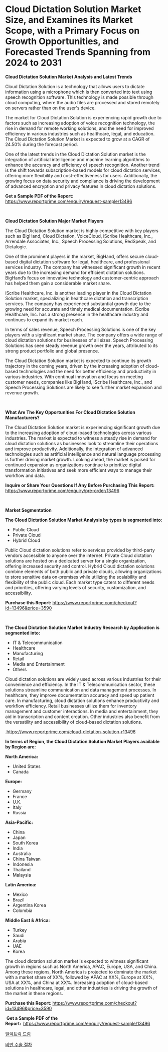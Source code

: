<p><h1>Cloud Dictation Solution Market Size, and Examines its Market Scope, with a Primary Focus on Growth Opportunities, and Forecasted Trends Spanning from 2024 to 2031</h1></p><p><strong>Cloud Dictation Solution Market Analysis and Latest Trends</strong></p>
<p><p>Cloud Dictation Solution is a technology that allows users to dictate information using a microphone which is then converted into text using speech recognition software. This technology is made possible through cloud computing, where the audio files are processed and stored remotely on servers rather than on the user's device.</p><p>The market for Cloud Dictation Solution is experiencing rapid growth due to factors such as increasing adoption of voice recognition technology, the rise in demand for remote working solutions, and the need for improved efficiency in various industries such as healthcare, legal, and education. The Cloud Dictation Solution Market is expected to grow at a CAGR of 24.50% during the forecast period.</p><p>One of the latest trends in the Cloud Dictation Solution market is the integration of artificial intelligence and machine learning algorithms to enhance the accuracy and efficiency of speech recognition. Another trend is the shift towards subscription-based models for cloud dictation services, offering more flexibility and cost-effectiveness for users. Additionally, the growing focus on data security and compliance is driving the development of advanced encryption and privacy features in cloud dictation solutions.</p></p>
<p><strong>Get a Sample PDF of the Report:&nbsp;</strong> <a href="https://www.reportprime.com/enquiry/request-sample/13496">https://www.reportprime.com/enquiry/request-sample/13496</a></p>
<p>&nbsp;</p>
<p><strong>Cloud Dictation Solution Major Market Players</strong></p>
<p><p>The Cloud Dictation Solution market is highly competitive with key players such as BigHand, Cloud Dictation, VoiceCloud, iScribe Healthcare, Inc., Arrendale Associates, Inc., Speech Processing Solutions, RedSpeak, and Dictalogic. </p><p>One of the prominent players in the market, BigHand, offers secure cloud-based digital dictation software for legal, healthcare, and professional services industry. The company has witnessed significant growth in recent years due to the increasing demand for efficient dictation solutions. BigHand’s focus on innovative technology and customer-centric approach has helped them gain a considerable market share.</p><p>iScribe Healthcare, Inc. is another leading player in the Cloud Dictation Solution market, specializing in healthcare dictation and transcription services. The company has experienced substantial growth due to the growing need for accurate and timely medical documentation. iScribe Healthcare, Inc. has a strong presence in the healthcare industry and continues to expand its market reach.</p><p>In terms of sales revenue, Speech Processing Solutions is one of the key players with a significant market share. The company offers a wide range of cloud dictation solutions for businesses of all sizes. Speech Processing Solutions has seen steady revenue growth over the years, attributed to its strong product portfolio and global presence.</p><p>The Cloud Dictation Solution market is expected to continue its growth trajectory in the coming years, driven by the increasing adoption of cloud-based technologies and the need for better efficiency and productivity in various industries. With continual innovation and focus on meeting customer needs, companies like BigHand, iScribe Healthcare, Inc., and Speech Processing Solutions are likely to see further market expansion and revenue growth.</p></p>
<p>&nbsp;</p>
<p><strong>What Are The Key Opportunities For Cloud Dictation Solution Manufacturers?</strong></p>
<p><p>The Cloud Dictation Solution market is experiencing significant growth due to the increasing adoption of cloud-based technologies across various industries. The market is expected to witness a steady rise in demand for cloud dictation solutions as businesses look to streamline their operations and improve productivity. Additionally, the integration of advanced technologies such as artificial intelligence and natural language processing is further driving market growth. Looking ahead, the market is poised for continued expansion as organizations continue to prioritize digital transformation initiatives and seek more efficient ways to manage their workflow and data.</p></p>
<p><strong>Inquire or Share Your Questions If Any Before Purchasing This Report:</strong> <a href="https://www.reportprime.com/enquiry/pre-order/13496">https://www.reportprime.com/enquiry/pre-order/13496</a></p>
<p>&nbsp;</p>
<p><strong>Market Segmentation</strong></p>
<p><strong>The Cloud Dictation Solution Market Analysis by types is segmented into:</strong></p>
<p><ul><li>Public Cloud</li><li>Private Cloud</li><li>Hybrid Cloud</li></ul></p>
<p><p>Public Cloud dictation solutions refer to services provided by third-party vendors accessible to anyone over the internet. Private Cloud dictation solutions are hosted on a dedicated server for a single organization, offering increased security and control. Hybrid Cloud dictation solutions combine elements of both public and private clouds, allowing organizations to store sensitive data on-premises while utilizing the scalability and flexibility of the public cloud. Each market type caters to different needs and priorities, offering varying levels of security, customization, and accessibility.</p></p>
<p><strong>Purchase this Report:&nbsp;</strong><a href="https://www.reportprime.com/checkout?id=13496&price=3590">https://www.reportprime.com/checkout?id=13496&price=3590</a></p>
<p>&nbsp;</p>
<p><strong>The Cloud Dictation Solution Market Industry Research by Application is segmented into:</strong></p>
<p><ul><li>IT & Telecommunication</li><li>Healthcare</li><li>Manufacturing</li><li>Retail</li><li>Media and Entertainment</li><li>Others</li></ul></p>
<p><p>Cloud dictation solutions are widely used across various industries for their convenience and efficiency. In the IT & Telecommunication sector, these solutions streamline communication and data management processes. In healthcare, they improve documentation accuracy and speed up patient care. In manufacturing, cloud dictation solutions enhance productivity and workflow efficiency. Retail businesses utilize them for inventory management and customer interactions. In media and entertainment, they aid in transcription and content creation. Other industries also benefit from the versatility and accessibility of cloud-based dictation solutions.</p></p>
<p><a href="https://www.reportprime.com/cloud-dictation-solution-r13496">&nbsp;https://www.reportprime.com/cloud-dictation-solution-r13496</a></p>
<p><strong>In terms of Region, the Cloud Dictation Solution Market Players available by Region are:</strong></p>
<p>
    <p> <strong> North America: </strong>
        <ul>
            <li>United States</li>
            <li>Canada</li>
        </ul>
        </p> 
    <p> <strong> Europe: </strong>
        <ul>
            <li>Germany</li>
            <li>France</li>
            <li>U.K.</li>
            <li>Italy</li>
            <li>Russia</li>
        </ul>
        </p> 
    <p> <strong> Asia-Pacific: </strong>
        <ul>
            <li>China</li>
            <li>Japan</li>
            <li>South Korea</li>
            <li>India</li>
            <li>Australia</li>
            <li>China Taiwan</li>
            <li>Indonesia</li>
            <li>Thailand</li>
            <li>Malaysia</li>
        </ul>
        </p> 
    <p> <strong> Latin America: </strong>
        <ul>
            <li>Mexico</li>
            <li>Brazil</li>
            <li>Argentina Korea</li>
            <li>Colombia</li>
        </ul>
        </p> 
    <p> <strong> Middle East & Africa: </strong>
        <ul>
            <li>Turkey</li>
            <li>Saudi</li>
            <li>Arabia</li>
            <li>UAE</li>
            <li>Korea</li>
        </ul>
    </p>
    </p>
<p><p>The cloud dictation solution market is expected to witness significant growth in regions such as North America, APAC, Europe, USA, and China. Among these regions, North America is projected to dominate the market with a market share of XX%, followed by APAC at XX%, Europe at XX%, USA at XX%, and China at XX%. Increasing adoption of cloud-based solutions in healthcare, legal, and other industries is driving the growth of the market in these regions.</p></p>
<p><strong>Purchase this Report: </strong><a href="https://www.reportprime.com/checkout?id=13496&price=3590">https://www.reportprime.com/checkout?id=13496&price=3590</a></p>
<p>&nbsp;<strong>Get a Sample PDF of the Report:&nbsp;&nbsp;</strong><a href="https://www.reportprime.com/enquiry/request-sample/13496">https://www.reportprime.com/enquiry/request-sample/13496</a></p>
<p><strong></strong></p>
<p><p><a href="https://medium.com/@seanturner6262/%EC%A0%84%EA%B8%B0-%EB%93%9C%EB%9F%BC-%EC%8B%9C%EC%9E%A5-%EA%B7%9C%EB%AA%A8%EB%8A%94-%EA%B8%80%EB%A1%9C%EB%B2%8C-%EC%82%B0%EC%97%85%EC%97%90%EC%84%9C-%EC%B5%9C%EC%A0%81%EC%9D%98-%EB%A7%88%EC%BC%80%ED%8C%85-%EC%B1%84%EB%84%90%EC%9D%84-%EB%B3%B4%EC%97%AC%EC%A4%8D%EB%8B%88%EB%8B%A4-9c7069eb9d2e">일렉트릭 드럼</a></p><p><a href="https://github.com/sougarounis/Market-Research-Report-List-4/blob/main/226830474887.md">비만 수술 절차</a></p></p>